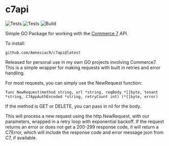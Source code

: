 # c7api

![Tests](https://github.com/Amnesiac9/c7api/actions/workflows/go.yml/badge.svg?branch=main)
![Tests](https://github.com/Amnesiac9/c7api/actions/workflows/tests.yml/badge.svg?branch=main)
![Build](https://github.com/Amnesiac9/c7api/actions/workflows/build.yml/badge.svg?branch=main)
<!-- ![Tests](https://github.com/Amnesiac9/c7api/actions/workflows/Test/badge.svg?branch=main) -->


Simple GO Package for working with the [Commerce 7](https://commerce7.com/) API.

To install:
```
github.com/Amnesiac9/c7api@latest
```

Released for personal use in my own GO projects involving Commerce7. This is a simple wrapper for making requests with built in retries and error handling.

For most requests, you can simply use the NewRequest function:
```
func NewRequest(method string, url *string, reqBody *[]byte, tenant *string, C7AppAuthEncoded *string, retryCount int) (*[]byte, error)
```
If the method is GET or DELETE, you can pass in nil for the body.

This will process a new request using the http.NewRequest, with our parameters, wrapped in a retry loop with exponential backoff. If the request returns an error or does not get a 200-299 response code, it will return a C7Error, which will include the response code and error message json from C7, if available.



